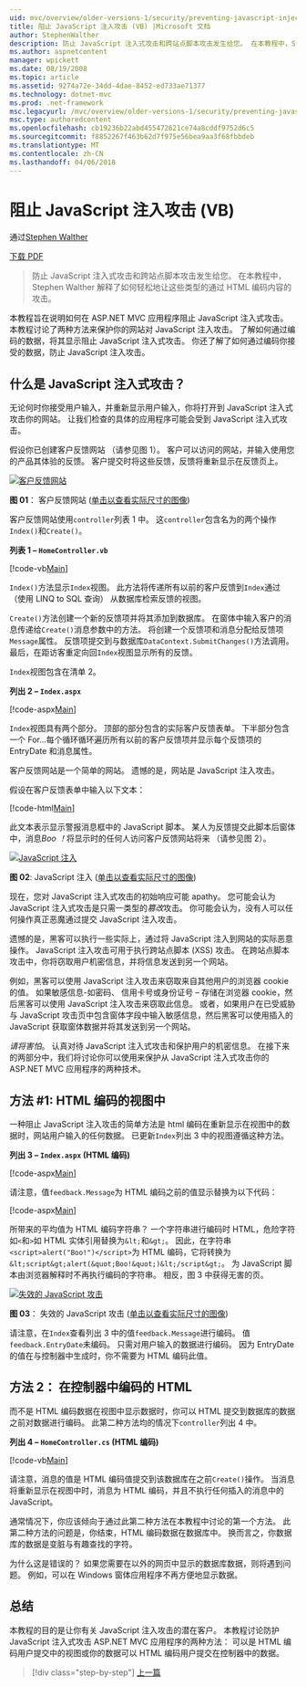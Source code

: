 ```yaml
---
uid: mvc/overview/older-versions-1/security/preventing-javascript-injection-attacks-vb
title: 阻止 JavaScript 注入攻击 (VB) |Microsoft 文档
author: StephenWalther
description: 防止 JavaScript 注入式攻击和跨站点脚本攻击发生给您。 在本教程中，Stephen Walther 解释了如何可以轻松地 de...
ms.author: aspnetcontent
manager: wpickett
ms.date: 08/19/2008
ms.topic: article
ms.assetid: 9274a72e-34dd-4dae-8452-ed733ae71377
ms.technology: dotnet-mvc
ms.prod: .net-framework
msc.legacyurl: /mvc/overview/older-versions-1/security/preventing-javascript-injection-attacks-vb
msc.type: authoredcontent
ms.openlocfilehash: cb19236b22abd455472621ce74a8cddf9752d6c5
ms.sourcegitcommit: f8852267f463b62d7f975e56bea9aa3f68fbbdeb
ms.translationtype: MT
ms.contentlocale: zh-CN
ms.lasthandoff: 04/06/2018
---
```

<a name="preventing-javascript-injection-attacks-vb"></a>阻止 JavaScript 注入攻击 (VB)
====================
通过[Stephen Walther](https://github.com/StephenWalther)

[下载 PDF](http://download.microsoft.com/download/8/4/8/84843d8d-1575-426c-bcb5-9d0c42e51416/ASPNET_MVC_Tutorial_06_VB.pdf)

> 防止 JavaScript 注入式攻击和跨站点脚本攻击发生给您。 在本教程中，Stephen Walther 解释了如何轻松地让这些类型的通过 HTML 编码内容的攻击。


本教程旨在说明如何在 ASP.NET MVC 应用程序阻止 JavaScript 注入式攻击。 本教程讨论了两种方法来保护你的网站对 JavaScript 注入攻击。 了解如何通过编码的数据，将其显示阻止 JavaScript 注入式攻击。 你还了解了如何通过编码你接受的数据，防止 JavaScript 注入攻击。

## <a name="what-is-a-javascript-injection-attack"></a>什么是 JavaScript 注入式攻击？

无论何时你接受用户输入，并重新显示用户输入，你将打开到 JavaScript 注入式攻击你的网站。 让我们检查的具体的应用程序可能会受到 JavaScript 注入式攻击。

假设你已创建客户反馈网站 （请参见图 1）。 客户可以访问的网站，并输入使用您的产品其体验的反馈。 客户提交时将这些反馈，反馈将重新显示在反馈页上。


[![客户反馈网站](preventing-javascript-injection-attacks-vb/_static/image2.png)](preventing-javascript-injection-attacks-vb/_static/image1.png)

**图 01**： 客户反馈网站 ([单击以查看实际尺寸的图像](preventing-javascript-injection-attacks-vb/_static/image3.png))


客户反馈网站使用`controller`列表 1 中。 这`controller`包含名为的两个操作`Index()`和`Create()`。

**列表 1 – `HomeController.vb`**

[!code-vb[Main](preventing-javascript-injection-attacks-vb/samples/sample1.vb)]

`Index()`方法显示`Index`视图。 此方法将传递所有以前的客户反馈到`Index`通过 （使用 LINQ to SQL 查询） 从数据库检索反馈的视图。

`Create()`方法创建一个新的反馈项并将其添加到数据库。 在窗体中输入客户的消息传递给`Create()`消息参数中的方法。 将创建一个反馈项和消息分配给反馈项`Message`属性。 反馈项提交到与数据库`DataContext.SubmitChanges()`方法调用。 最后，在距访客重定向回`Index`视图显示所有的反馈。

`Index`视图包含在清单 2。

**列出 2 – `Index.aspx`**

[!code-aspx[Main](preventing-javascript-injection-attacks-vb/samples/sample2.aspx)]

`Index`视图具有两个部分。 顶部的部分包含的实际客户反馈表单。 下半部分包含一个 For...每个循环循环遍历所有以前的客户反馈项并显示每个反馈项的 EntryDate 和消息属性。

客户反馈网站是一个简单的网站。 遗憾的是，网站是 JavaScript 注入攻击。

假设在客户反馈表单中输入以下文本：

[!code-html[Main](preventing-javascript-injection-attacks-vb/samples/sample3.html)]

此文本表示显示警报消息框中的 JavaScript 脚本。 某人为反馈提交此脚本后窗体中，消息<em>Boo ！</em>将显示时的任何人访问客户反馈网站将来 （请参见图 2）。


[![JavaScript 注入](preventing-javascript-injection-attacks-vb/_static/image5.png)](preventing-javascript-injection-attacks-vb/_static/image4.png)

**图 02**: JavaScript 注入 ([单击以查看实际尺寸的图像](preventing-javascript-injection-attacks-vb/_static/image6.png))


现在，您对 JavaScript 注入式攻击的初始响应可能 apathy。 您可能会认为 JavaScript 注入式攻击是只需一类型的*篡改*攻击。 你可能会认为，没有人可以任何操作真正恶魔通过提交 JavaScript 注入攻击。

遗憾的是，黑客可以执行一些实际上，通过将 JavaScript 注入到网站的实际恶意操作。 JavaScript 注入攻击可用于执行跨站点脚本 (XSS) 攻击。 在跨站点脚本攻击中，你将窃取用户机密信息，并将信息发送到另一个网站。

例如，黑客可以使用 JavaScript 注入攻击来窃取来自其他用户的浏览器 cookie 的值。 如果敏感信息-如密码、 信用卡号或身份证号 – 存储在浏览器 cookie，然后黑客可以使用 JavaScript 注入攻击来窃取此信息。 或者，如果用户在已受威胁与 JavaScript 攻击页中包含窗体字段中输入敏感信息，然后黑客可以使用插入的 JavaScript 获取窗体数据并将其发送到另一个网站。

*请将害怕*。 认真对待 JavaScript 注入式攻击和保护用户的机密信息。 在接下来的两部分中，我们将讨论你可以使用来保护从 JavaScript 注入式攻击你的 ASP.NET MVC 应用程序的两种技术。

## <a name="approach-1-html-encode-in-the-view"></a>方法 #1: HTML 编码的视图中

一种阻止 JavaScript 注入攻击的简单方法是 html 编码在重新显示在视图中的数据时，网站用户输入的任何数据。 已更新`Index`列出 3 中的视图遵循这种方法。

**列出 3 – `Index.aspx` (HTML 编码)**

[!code-aspx[Main](preventing-javascript-injection-attacks-vb/samples/sample4.aspx)]

请注意，值`feedback.Message`为 HTML 编码之前的值显示替换为以下代码：

[!code-aspx[Main](preventing-javascript-injection-attacks-vb/samples/sample5.aspx)]

所带来的平均值为 HTML 编码字符串？ 一个字符串进行编码时 HTML，危险字符如`<`和`>`如 HTML 实体引用替换为`&lt;`和`&gt;`。 因此，在字符串`<script>alert("Boo!")</script>`为 HTML 编码，它将转换为`&lt;script&gt;alert(&quot;Boo!&quot;)&lt;/script&gt;`。 为 JavaScript 脚本由浏览器解释时不再执行编码的字符串。 相反，图 3 中获得无害的页。


[![失效的 JavaScript 攻击](preventing-javascript-injection-attacks-vb/_static/image8.png)](preventing-javascript-injection-attacks-vb/_static/image7.png)

**图 03**： 失效的 JavaScript 攻击 ([单击以查看实际尺寸的图像](preventing-javascript-injection-attacks-vb/_static/image9.png))


请注意，在`Index`查看列出 3 中的值`feedback.Message`进行编码。 值`feedback.EntryDate`未编码。 只需对用户输入的数据进行编码。 因为 EntryDate 的值在与控制器中生成时，你不需要为 HTML 编码此值。

## <a name="approach-2-html-encode-in-the-controller"></a>方法 2： 在控制器中编码的 HTML

而不是 HTML 编码数据在视图中显示数据时，你可以 HTML 提交到数据库的数据之前对数据进行编码。 此第二种方法均的情况下`controller`列出 4 中。

**列出 4 – `HomeController.cs` (HTML 编码)**

[!code-vb[Main](preventing-javascript-injection-attacks-vb/samples/sample6.vb)]

请注意，消息的值是 HTML 编码值提交到该数据库在之前`Create()`操作。 当消息将重新显示在视图中时，消息为 HTML 编码，并且不执行任何插入的消息中的 JavaScript。

通常情况下，你应该倾向于通过此第二种方法在本教程中讨论的第一个方法。 此第二种方法的问题是，你结束，HTML 编码数据在数据库中。 换而言之，你数据库的数据是变脏与有趣查找的字符。

为什么这是错误的？ 如果您需要在以外的网页中显示的数据库数据，则将遇到问题。 例如，可以在 Windows 窗体应用程序不再方便地显示数据。

## <a name="summary"></a>总结

本教程的目的是让你有关 JavaScript 注入攻击的潜在客户。 本教程讨论防护 JavaScript 注入式攻击 ASP.NET MVC 应用程序的两种方法： 可以是 HTML 编码用户提交中的视图或你的数据可以 HTML 编码用户提交在控制器中的数据。

> [!div class="step-by-step"]
> [上一篇](authenticating-users-with-windows-authentication-vb.md)
